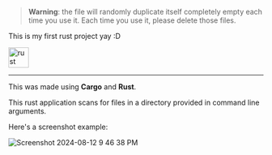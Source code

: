 
> **Warning**: the file will randomly duplicate itself completely empty each time you use it. Each time you use it, please delete those files.




This is my first rust project yay :D


<img src="https://skillicons.dev/icons?i=rust" alt="rust" height="40"/>

------------------------------------------------------------------------

This was made using **Cargo** and **Rust**.

This rust application scans for files in a directory provided in command line arguments.

Here's a screenshot example:

![Screenshot 2024-08-12 9 46 38 PM](https://github.com/user-attachments/assets/c24cceb8-db46-4b2f-9bbc-40141f8fccd2)


